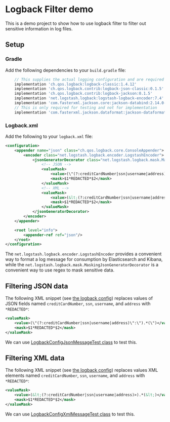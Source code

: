 # Logback Filter demo
This is a demo project to show how to use logback filter to filter out sensitive information in log files.

## Setup
### Gradle
Add the following dependencies to your `build.gradle` file:
```groovy
    // This supplies the actual logging configuration and are required
    implementation 'ch.qos.logback:logback-classic:1.4.12'
    implementation 'ch.qos.logback.contrib:logback-json-classic:0.1.5'
    implementation 'ch.qos.logback.contrib:logback-jackson:0.1.5'
    implementation 'net.logstash.logback:logstash-logback-encoder:7.4'
    implementation 'com.fasterxml.jackson.core:jackson-databind:2.14.0-rc1'
    // This is only required for testing and not for implementation
    implementation 'com.fasterxml.jackson.dataformat:jackson-dataformat-xml:2.14.2'

```

### Logback.xml
Add the following to your `logback.xml` file:
```xml
<configuration>
    <appender name="json" class="ch.qos.logback.core.ConsoleAppender">
        <encoder class="net.logstash.logback.encoder.LogstashEncoder">
            <jsonGeneratorDecorator class="net.logstash.logback.mask.MaskingJsonGeneratorDecorator">
                <!-- JSON -->
                <valueMask>
                    <value>(\"(?:creditCardNumber|ssn|username|address)\":\").*(\")</value>
                    <mask>$1*REDACTED*$2</mask>
                </valueMask>
                <!-- XML -->
                <valueMask>
                    <value>(&lt;(?:creditCardNumber|ssn|username|address)>).*(&lt;)</value>
                    <mask>$1*REDACTED*$2</mask>
                </valueMask>
            </jsonGeneratorDecorator>
        </encoder>
    </appender>

    <root level="info">
        <appender-ref ref="json"/>
    </root>
</configuration>
```

The `net.logstash.logback.encoder.LogstashEncoder` provides a convenient way to format a log message for consumption
by Elasticsearch and Kibana, while the `net.logstash.logback.mask.MaskingJsonGeneratorDecorator` is a convenient
way to use regex to mask sensitive data.

## Filtering JSON data
The following XML snippet (see [the logback config](src/main/resources/logback.xml)) replaces values of JSON fields 
named `creditCardNumber`, `ssn`, `username`, and `address` with `*REDACTED*`:
```xml
<valueMask>
    <value>(\"(?:creditCardNumber|ssn|username|address)\":\").*(\")</value>
    <mask>$1*REDACTED*$2</mask>
</valueMask>

```

We can use [LogbackConfigJsonMessageTest class](src/test/java/net/toph/logbackfilterdemo/config/LogbackConfigJsonMessageTest.java)
to test this.

## Filtering XML data
The following XML snippet (see [the logback config](src/main/resources/logback.xml)) replaces values XML elements 
named `creditCardNumber`, `ssn`, `username`, and `address` with `*REDACTED*`:
```xml
<valueMask>
    <value>(&lt;(?:creditCardNumber|ssn|username|address)>).*(&lt;)</value>
    <mask>$1*REDACTED*$2</mask>
</valueMask>
```

We can use [LogbackConfigXmlMessageTest class](src/test/java/net/toph/logbackfilterdemo/config/LogbackConfigXmlMessageTest.java)
to test this.
